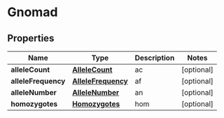 
# Gnomad

## Properties
Name | Type | Description | Notes
------------ | ------------- | ------------- | -------------
**alleleCount** | [**AlleleCount**](AlleleCount.md) | ac |  [optional]
**alleleFrequency** | [**AlleleFrequency**](AlleleFrequency.md) | af |  [optional]
**alleleNumber** | [**AlleleNumber**](AlleleNumber.md) | an |  [optional]
**homozygotes** | [**Homozygotes**](Homozygotes.md) | hom |  [optional]



